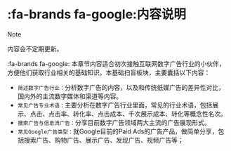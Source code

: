 # :fa-brands fa-google:内容说明

> [!NOTE]
>
> 内容会不定期更新。

:fa-brands fa-google: 本章节内容适合初次接触互联网数字广告行业的小伙伴，方便他们获取行业相关的基础知识。本基础扫盲板块，主要囊括以下内容：

- `简述数字广告行业：`分析数字广告的内容，以及和传统纸媒广告的差异性对比，国内外的主流数字媒体和渠道等内容。
- `常见广告专业术语：`主要分析在数字广告行业里面，常见的行业术语，包括展示、点击、点击率、转化率、点击成本、千次展示成本、转化等概念性名次。
- `搜索广告与信息流广告：`分享目前数字广告领域两大主流的广告展现形式。
- `常见Google广告类型：`就Google目前的Paid Ads的广告产品，做简单分享，包括搜索广告、购物广告、展示广告、发现广告、视频广告等；


